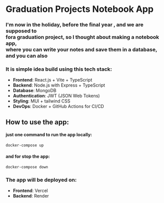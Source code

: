 # Graduation Projects Notebook App 




### I'm now in the holiday, before the final year , and we are supposed to <br/> fora graduation project, so I thought about making a notebook app, <br/> where you can write your notes and save them in a database, and you can also <br/>

### It is simple idea build using this tech stack:

- **Frontend**: React.js + Vite + TypeScript
- **Backend**: Node.js with Express + TypeScript
- **Database**: MongoDB
- **Authentication**: JWT (JSON Web Tokens)
- **Styling**: MUI + tailwind CSS
- **DevOps**: Docker + GitHub Actions for CI/CD

## How to use the app:

#### just one command to run the app locally:

```bash
docker-compose up
```
#### and for stop the app:
```bash
docker-compose down
```


### The app will be deployed on:
- **Frontend**: Vercel
- **Backend**: Render



